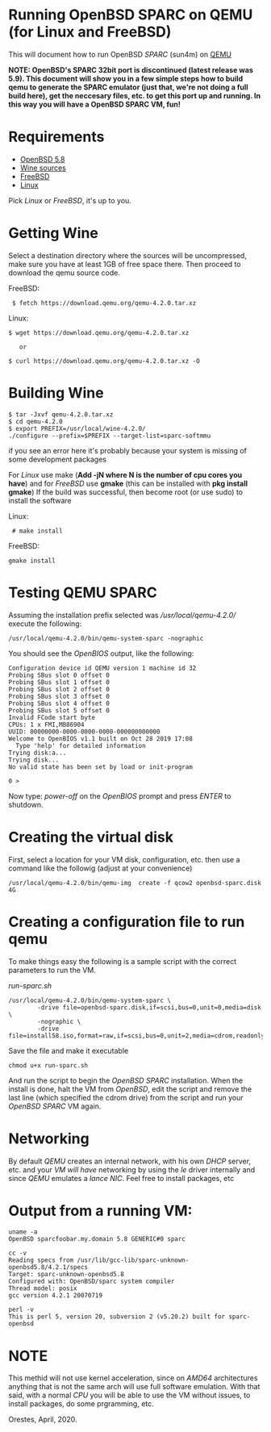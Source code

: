 # Running OpenBSD SPARC on QEMU (for Linux and FreeBSD)

This will document how to run OpenBSD *SPARC* (sun4m) on [QEMU](https://www.qemu.org/ "QEMU")


**NOTE: OpenBSD's SPARC 32bit port is discontinued (latest release was 5.9). This 
document will show you in a few simple steps how to build qemu to generate the 
SPARC emulator (just that, we're not doing a full build here), get the neccesary 
files, etc. to get this port up and running. In this way you will have a OpenBSD 
SPARC VM, fun!**


# Requirements #

* [OpenBSD 5.8](https://mirror.transip.net/openbsd/5.8/sparc/install58.iso "OpenBSD 5.8/SPARC - install cd")
* [Wine sources](https://download.qemu.org/qemu-4.2.0.tar.xz "Wine 4.2.0 source")
* [FreeBSD](https://www.freebsd.org/ "FreeBSD")
* [Linux](https://distrowatch.com/ "Pick your distro as a service (PYDAAS)")

Pick *Linux* or *FreeBSD*, it's up to you.

# Getting Wine #


Select a destination directory where the sources will be uncompressed, make sure you have 
at least 1GB of free space there. Then proceed to download the qemu source code.


FreeBSD: 
```
 $ fetch https://download.qemu.org/qemu-4.2.0.tar.xz
```
Linux:
```
$ wget https://download.qemu.org/qemu-4.2.0.tar.xz 

   or 

$ curl https://download.qemu.org/qemu-4.2.0.tar.xz -O
```

# Building Wine #

```
$ tar -Jxvf qemu-4.2.0.tar.xz
$ cd qemu-4.2.0
$ export PREFIX=/usr/local/wine-4.2.0/
./configure --prefix=$PREFIX --target-list=sparc-softmmu 
```

if you see an error here it's probably because your system is 
missing of some development packages 

For *Linux* use make (**Add -jN where N is the number of cpu cores you have**) and
for *FreeBSD* use **gmake** (this can be installed with **pkg install gmake**)
If the build was successful, then become root (or use sudo) to install the software

Linux:
```
 # make install 
```

FreeBSD:
```
gmake install
```

# Testing QEMU SPARC #

Assuming the installation prefix selected was */usr/local/qemu-4.2.0/* execute the following:

```
/usr/local/qemu-4.2.0/bin/qemu-system-sparc -nographic
```

You should see the *OpenBIOS* output, like the following:
```
Configuration device id QEMU version 1 machine id 32
Probing SBus slot 0 offset 0
Probing SBus slot 1 offset 0
Probing SBus slot 2 offset 0
Probing SBus slot 3 offset 0
Probing SBus slot 4 offset 0
Probing SBus slot 5 offset 0
Invalid FCode start byte
CPUs: 1 x FMI,MB86904
UUID: 00000000-0000-0000-0000-000000000000
Welcome to OpenBIOS v1.1 built on Oct 28 2019 17:08
  Type 'help' for detailed information
Trying disk:a...
Trying disk...
No valid state has been set by load or init-program

0 > 
```

Now type: *power-off*  on the *OpenBIOS* prompt and press  *ENTER* to shutdown.


# Creating the virtual disk  

First, select a location for your VM disk, configuration, etc. then use a command
like the followig (adjust at your convenience)
```
/usr/local/qemu-4.2.0/bin/qemu-img  create -f qcow2 openbsd-sparc.disk 4G
```

# Creating a configuration file to run qemu

To make things easy the following is a sample script with the correct
parameters to run the VM.

*run-sparc.sh*
```
/usr/local/qemu-4.2.0/bin/qemu-system-sparc \
        -drive file=openbsd-sparc.disk,if=scsi,bus=0,unit=0,media=disk \
        -nographic \
        -drive file=install58.iso,format=raw,if=scsi,bus=0,unit=2,media=cdrom,readonly=on
```

Save the file and make it executable 
```
chmod u+x run-sparc.sh
```
And run the script to begin the *OpenBSD SPARC* installation.
When the install is done, halt the VM from *OpenBSD*, edit the
script and remove the last line (which specified the cdrom drive)
from the script and run your *OpenBSD* *SPARC* VM again.


# Networking

By default *QEMU* creates an internal network, with his own *DHCP* 
server, etc. and your *VM* *will have* networking by using the *le* 
driver internally and since *QEMU* emulates a *lance* *NIC*. Feel
free to install packages, etc

# Output from a running VM:
```
uname -a 
OpenBSD sparcfoobar.my.domain 5.8 GENERIC#0 sparc

cc -v
Reading specs from /usr/lib/gcc-lib/sparc-unknown-openbsd5.8/4.2.1/specs
Target: sparc-unknown-openbsd5.8
Configured with: OpenBSD/sparc system compiler
Thread model: posix
gcc version 4.2.1 20070719 

perl -v
This is perl 5, version 20, subversion 2 (v5.20.2) built for sparc-openbsd
```

# NOTE
This methid will not use kernel acceleration, since on *AMD64* 
architectures anything that is not the same arch will use 
full software emulation. With that said, with a normal *CPU* 
you will be able to use the VM without issues, to install
packages, do some prgramming, etc.


Orestes,
April, 2020.




